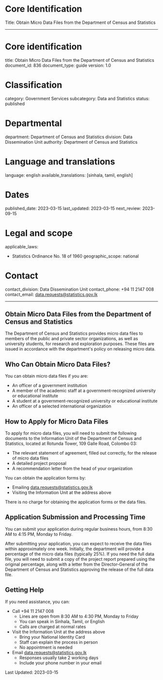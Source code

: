 # Core Identification
Title: Obtain Micro Data Files from the Department of Census and Statistics

---
# Core identification
title: Obtain Micro Data Files from the Department of Census and Statistics
document_id: 836
document_type: guide
version: 1.0

# Classification
category: Government Services
subcategory: Data and Statistics
status: published

# Departmental
department: Department of Census and Statistics
division: Data Dissemination Unit
authority: Department of Census and Statistics

# Language and translations
language: english
available_translations: [sinhala, tamil, english]

# Dates
published_date: 2023-03-15
last_updated: 2023-03-15
next_review: 2023-09-15

# Legal and scope
applicable_laws:
 - Statistics Ordinance No. 18 of 1960
geographic_scope: national

# Contact
contact_division: Data Dissemination Unit
contact_phone: +94 11 2147 008
contact_email: data.requests@statistics.gov.lk

---

## Obtain Micro Data Files from the Department of Census and Statistics

The Department of Census and Statistics provides micro data files to members of the public and private sector organizations, as well as university students, for research and exploration purposes. These files are issued in accordance with the department's policy on releasing micro data.

## Who Can Obtain Micro Data Files?

You can obtain micro data files if you are:

- An officer of a government institution
- A member of the academic staff at a government-recognized university or educational institute
- A student at a government-recognized university or educational institute
- An officer of a selected international organization

## How to Apply for Micro Data Files

To apply for micro data files, you will need to submit the following documents to the Information Unit of the Department of Census and Statistics, located at Rotunda Tower, 109 Galle Road, Colombo 03:

- The relevant statement of agreement, filled out correctly, for the release of micro data files
- A detailed project proposal
- A recommendation letter from the head of your organization

You can obtain the application forms by:

- Emailing data.requests@statistics.gov.lk
- Visiting the Information Unit at the address above

There is no charge for obtaining the application forms or the data files.

## Application Submission and Processing Time

You can submit your application during regular business hours, from 8:30 AM to 4:15 PM, Monday to Friday.

After submitting your application, you can expect to receive the data files within approximately one week. Initially, the department will provide a percentage of the micro data files (typically 25%). If you need the full data file, you will need to submit a copy of the project report prepared using the original percentage, along with a letter from the Director-General of the Department of Census and Statistics approving the release of the full data file.

## Getting Help

If you need assistance, you can:

- Call +94 11 2147 008
  - Lines are open from 8:30 AM to 4:30 PM, Monday to Friday
  - You can speak in Sinhala, Tamil, or English
  - Calls are charged at normal rates
- Visit the Information Unit at the address above
  - Bring your National Identity Card
  - Staff can explain the process in person
  - No appointment is needed
- Email data.requests@statistics.gov.lk
  - Responses usually take 2 working days
  - Include your phone number in your email

Last Updated: 2023-03-15